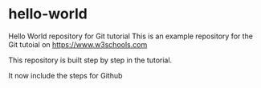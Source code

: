 # hello-world
Hello World repository for Git tutorial
This is an example repository for the Git tutoial on https://www.w3schools.com

This repository is built step by step in the tutorial.

It now include the steps for Github
